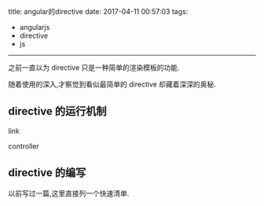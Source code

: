 title: angular的directive
date: 2017-04-11 00:57:03
tags:
- angularjs
- directive
- js
---

之前一直以为 directive 只是一种简单的渲染模板的功能.

随着使用的深入,才察觉到看似最简单的 directive 却藏着深深的奥秘. 

<!--more-->

## directive 的运行机制

link

controller


## directive 的编写

以前写过一篇,这里直接列一个快速清单.




